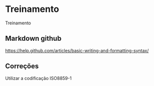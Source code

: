 # Treinamento
Treinamento

## Markdown github
https://help.github.com/articles/basic-writing-and-formatting-syntax/

## Correções
Utilizar a codificação ISO8859-1
